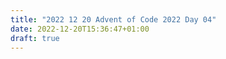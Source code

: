 ```yaml
---
title: "2022 12 20 Advent of Code 2022 Day 04"
date: 2022-12-20T15:36:47+01:00
draft: true
---
```


